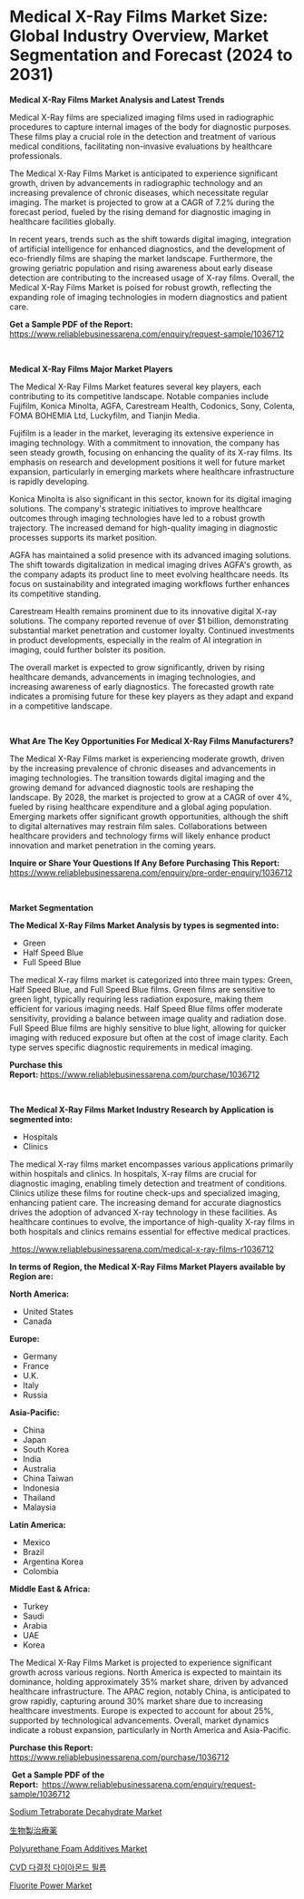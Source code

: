 <p><h1>Medical X-Ray Films Market Size: Global Industry Overview, Market Segmentation and Forecast (2024 to 2031)</h1></p><p><strong>Medical X-Ray Films Market Analysis and Latest Trends</strong></p>
<p><p>Medical X-Ray films are specialized imaging films used in radiographic procedures to capture internal images of the body for diagnostic purposes. These films play a crucial role in the detection and treatment of various medical conditions, facilitating non-invasive evaluations by healthcare professionals. </p><p>The Medical X-Ray Films Market is anticipated to experience significant growth, driven by advancements in radiographic technology and an increasing prevalence of chronic diseases, which necessitate regular imaging. The market is projected to grow at a CAGR of 7.2% during the forecast period, fueled by the rising demand for diagnostic imaging in healthcare facilities globally.</p><p>In recent years, trends such as the shift towards digital imaging, integration of artificial intelligence for enhanced diagnostics, and the development of eco-friendly films are shaping the market landscape. Furthermore, the growing geriatric population and rising awareness about early disease detection are contributing to the increased usage of X-ray films. Overall, the Medical X-Ray Films Market is poised for robust growth, reflecting the expanding role of imaging technologies in modern diagnostics and patient care.</p></p>
<p><strong>Get a Sample PDF of the Report:&nbsp;</strong> <a href="https://www.reliablebusinessarena.com/enquiry/request-sample/1036712">https://www.reliablebusinessarena.com/enquiry/request-sample/1036712</a></p>
<p>&nbsp;</p>
<p><strong>Medical X-Ray Films Major Market Players</strong></p>
<p><p>The Medical X-Ray Films Market features several key players, each contributing to its competitive landscape. Notable companies include Fujifilm, Konica Minolta, AGFA, Carestream Health, Codonics, Sony, Colenta, FOMA BOHEMIA Ltd, Luckyfilm, and Tianjin Media.</p><p>Fujifilm is a leader in the market, leveraging its extensive experience in imaging technology. With a commitment to innovation, the company has seen steady growth, focusing on enhancing the quality of its X-ray films. Its emphasis on research and development positions it well for future market expansion, particularly in emerging markets where healthcare infrastructure is rapidly developing.</p><p>Konica Minolta is also significant in this sector, known for its digital imaging solutions. The company's strategic initiatives to improve healthcare outcomes through imaging technologies have led to a robust growth trajectory. The increased demand for high-quality imaging in diagnostic processes supports its market position.</p><p>AGFA has maintained a solid presence with its advanced imaging solutions. The shift towards digitalization in medical imaging drives AGFA's growth, as the company adapts its product line to meet evolving healthcare needs. Its focus on sustainability and integrated imaging workflows further enhances its competitive standing.</p><p>Carestream Health remains prominent due to its innovative digital X-ray solutions. The company reported revenue of over $1 billion, demonstrating substantial market penetration and customer loyalty. Continued investments in product developments, especially in the realm of AI integration in imaging, could further bolster its position.</p><p>The overall market is expected to grow significantly, driven by rising healthcare demands, advancements in imaging technologies, and increasing awareness of early diagnostics. The forecasted growth rate indicates a promising future for these key players as they adapt and expand in a competitive landscape.</p></p>
<p>&nbsp;</p>
<p><strong>What Are The Key Opportunities For Medical X-Ray Films Manufacturers?</strong></p>
<p><p>The Medical X-Ray Films market is experiencing moderate growth, driven by the increasing prevalence of chronic diseases and advancements in imaging technologies. The transition towards digital imaging and the growing demand for advanced diagnostic tools are reshaping the landscape. By 2028, the market is projected to grow at a CAGR of over 4%, fueled by rising healthcare expenditure and a global aging population. Emerging markets offer significant growth opportunities, although the shift to digital alternatives may restrain film sales. Collaborations between healthcare providers and technology firms will likely enhance product innovation and market penetration in the coming years.</p></p>
<p><strong>Inquire or Share Your Questions If Any Before Purchasing This Report:</strong> <a href="https://www.reliablebusinessarena.com/enquiry/pre-order-enquiry/1036712">https://www.reliablebusinessarena.com/enquiry/pre-order-enquiry/1036712</a></p>
<p>&nbsp;</p>
<p><strong>Market Segmentation</strong></p>
<p><strong>The Medical X-Ray Films Market Analysis by types is segmented into:</strong></p>
<p><ul><li>Green</li><li>Half Speed Blue</li><li>Full Speed Blue</li></ul></p>
<p><p>The medical X-ray films market is categorized into three main types: Green, Half Speed Blue, and Full Speed Blue films. Green films are sensitive to green light, typically requiring less radiation exposure, making them efficient for various imaging needs. Half Speed Blue films offer moderate sensitivity, providing a balance between image quality and radiation dose. Full Speed Blue films are highly sensitive to blue light, allowing for quicker imaging with reduced exposure but often at the cost of image clarity. Each type serves specific diagnostic requirements in medical imaging.</p></p>
<p><strong>Purchase this Report:&nbsp;</strong><a href="https://www.reliablebusinessarena.com/purchase/1036712">https://www.reliablebusinessarena.com/purchase/1036712</a></p>
<p>&nbsp;</p>
<p><strong>The Medical X-Ray Films Market Industry Research by Application is segmented into:</strong></p>
<p><ul><li>Hospitals</li><li>Clinics</li></ul></p>
<p><p>The medical X-ray films market encompasses various applications primarily within hospitals and clinics. In hospitals, X-ray films are crucial for diagnostic imaging, enabling timely detection and treatment of conditions. Clinics utilize these films for routine check-ups and specialized imaging, enhancing patient care. The increasing demand for accurate diagnostics drives the adoption of advanced X-ray technology in these facilities. As healthcare continues to evolve, the importance of high-quality X-ray films in both hospitals and clinics remains essential for effective medical practices.</p></p>
<p><a href="https://www.reliablebusinessarena.com/medical-x-ray-films-r1036712">&nbsp;https://www.reliablebusinessarena.com/medical-x-ray-films-r1036712</a></p>
<p><strong>In terms of Region, the Medical X-Ray Films Market Players available by Region are:</strong></p>
<p>
    <p> <strong> North America: </strong>
        <ul>
            <li>United States</li>
            <li>Canada</li>
        </ul>
        </p> 
    <p> <strong> Europe: </strong>
        <ul>
            <li>Germany</li>
            <li>France</li>
            <li>U.K.</li>
            <li>Italy</li>
            <li>Russia</li>
        </ul>
        </p> 
    <p> <strong> Asia-Pacific: </strong>
        <ul>
            <li>China</li>
            <li>Japan</li>
            <li>South Korea</li>
            <li>India</li>
            <li>Australia</li>
            <li>China Taiwan</li>
            <li>Indonesia</li>
            <li>Thailand</li>
            <li>Malaysia</li>
        </ul>
        </p> 
    <p> <strong> Latin America: </strong>
        <ul>
            <li>Mexico</li>
            <li>Brazil</li>
            <li>Argentina Korea</li>
            <li>Colombia</li>
        </ul>
        </p> 
    <p> <strong> Middle East & Africa: </strong>
        <ul>
            <li>Turkey</li>
            <li>Saudi</li>
            <li>Arabia</li>
            <li>UAE</li>
            <li>Korea</li>
        </ul>
    </p>
    </p>
<p><p>The Medical X-Ray Films Market is projected to experience significant growth across various regions. North America is expected to maintain its dominance, holding approximately 35% market share, driven by advanced healthcare infrastructure. The APAC region, notably China, is anticipated to grow rapidly, capturing around 30% market share due to increasing healthcare investments. Europe is expected to account for about 25%, supported by technological advancements. Overall, market dynamics indicate a robust expansion, particularly in North America and Asia-Pacific.</p></p>
<p><strong>Purchase this Report: </strong><a href="https://www.reliablebusinessarena.com/purchase/1036712">https://www.reliablebusinessarena.com/purchase/1036712</a></p>
<p>&nbsp;<strong>Get a Sample PDF of the Report:&nbsp;&nbsp;</strong><a href="https://www.reliablebusinessarena.com/enquiry/request-sample/1036712">https://www.reliablebusinessarena.com/enquiry/request-sample/1036712</a></p>
<p><strong></strong></p>
<p><p><a href="https://www.linkedin.com/pulse/sodium-tetraborate-decahydrate-market-trends-growth-outlook-gcxje?trackingId=F10hzbtWSgGytJTLQZXyrw%3D%3D">Sodium Tetraborate Decahydrate Market</a></p><p><a href="https://medium.com/@harperhe4e26/biologic-therapeutic-drug-market-%E3%81%AE%E3%82%B0%E3%83%AD%E3%83%BC%E3%83%90%E3%83%AB%E5%B8%82%E5%A0%B4%E6%A6%82%E8%A6%81%E3%81%AF-%E4%B8%96%E7%95%8C%E3%81%8A%E3%82%88%E3%81%B3%E4%B8%BB%E8%A6%81%E5%B8%82%E5%A0%B4%E3%81%AB%E3%81%8A%E3%81%91%E3%82%8B%E6%A5%AD%E7%95%8C%E3%81%AB%E5%BD%B1%E9%9F%BF%E3%82%92%E4%B8%8E%E3%81%88%E3%82%8B%E4%B8%BB%E8%A6%81%E3%81%AA%E3%83%88%E3%83%AC%E3%83%B3%E3%83%89%E3%81%AB%E3%81%A4%E3%81%84%E3%81%A6-%E7%8B%AC%E8%87%AA%E3%81%AE%E8%A6%96%E7%82%B9%E3%82%92%E6%8F%90%E4%BE%9B%E3%81%97%E3%81%BE%E3%81%99-69ffa92d5057">生物製治療薬</a></p><p><a href="https://issuu.com/reportprime-2/docs/polyurethane-foam-additives-market-_90862aed8addfc">Polyurethane Foam Additives Market</a></p><p><a href="https://medium.com/@jasonhill6262/cvd-polycrystalline-diamond-film-market-%EC%9D%98-%EA%B8%80%EB%A1%9C%EB%B2%8C-%EC%8B%9C%EC%9E%A5-%EA%B0%9C%EC%9A%94%EB%8A%94-%EC%A0%84-%EC%84%B8%EA%B3%84-%EB%B0%8F-%EC%A3%BC%EC%9A%94-%EC%8B%9C%EC%9E%A5%EC%9D%98-%EC%82%B0%EC%97%85%EC%97%90-%EC%98%81%ED%96%A5%EC%9D%84-%EB%AF%B8%EC%B9%98%EB%8A%94-%EC%A3%BC%EC%9A%94-%ED%8A%B8%EB%A0%8C%EB%93%9C%EC%97%90-%EB%8C%80%ED%95%9C-%EB%8F%85%ED%8A%B9%ED%95%9C-%EA%B4%80%EC%A0%90%EC%9D%84-991f4e8046fa">CVD 다결정 다이아몬드 필름</a></p><p><a href="https://issuu.com/reportprime-2/docs/fluorite-power-market-size-2030.ppt_54261dd5ba42a2">Fluorite Power Market</a></p></p>